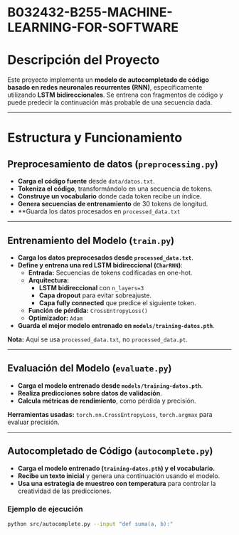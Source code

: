 # B032432-B255-MACHINE-LEARNING-FOR-SOFTWARE
# Descripción del Proyecto

Este proyecto implementa un **modelo de autocompletado de código basado en redes neuronales recurrentes (RNN)**, específicamente utilizando **LSTM bidireccionales**. Se entrena con fragmentos de código y puede predecir la continuación más probable de una secuencia dada.

---

#  Estructura y Funcionamiento

##  Preprocesamiento de datos (`preprocessing.py`)
- **Carga el código fuente** desde `data/datos.txt`.
- **Tokeniza el código**, transformándolo en una secuencia de tokens.
- **Construye un vocabulario** donde cada token recibe un índice.
- **Genera secuencias de entrenamiento** de 30 tokens de longitud.
- **Guarda los datos procesados en `processed_data.txt`


---

##  Entrenamiento del Modelo (`train.py`)
- **Carga los datos preprocesados desde `processed_data.txt`**.
- **Define y entrena una red LSTM bidireccional (`CharRNN`)**:
  - **Entrada:** Secuencias de tokens codificadas en one-hot.
  - **Arquitectura:**
    - **LSTM bidireccional** con `n_layers=3`
    - **Capa dropout** para evitar sobreajuste.
    - **Capa fully connected** que predice el siguiente token.
  - **Función de pérdida:** `CrossEntropyLoss()`
  - **Optimizador:** `Adam`
- **Guarda el mejor modelo entrenado en `models/training-datos.pth`**.

 **Nota:** Aquí se usa `processed_data.txt`, no `processed_data.pt`.

---

## Evaluación del Modelo (`evaluate.py`)
- **Carga el modelo entrenado desde `models/training-datos.pth`**.
- **Realiza predicciones sobre datos de validación**.
- **Calcula métricas de rendimiento**, como pérdida y precisión.

 **Herramientas usadas:** `torch.nn.CrossEntropyLoss`, `torch.argmax` para evaluar precisión.

---

##  Autocompletado de Código (`autocomplete.py`)
- **Carga el modelo entrenado (`training-datos.pth`) y el vocabulario.**
- **Recibe un texto inicial** y genera una continuación usando el modelo.
- **Usa una estrategia de muestreo con temperatura** para controlar la creatividad de las predicciones.

### **Ejemplo de ejecución**
```bash
python src/autocomplete.py --input "def suma(a, b):"

